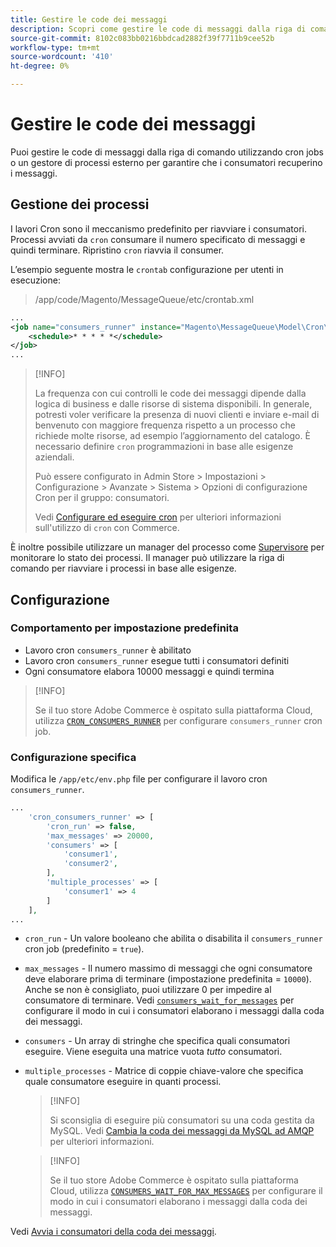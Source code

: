 ```yaml
---
title: Gestire le code dei messaggi
description: Scopri come gestire le code di messaggi dalla riga di comando per Adobe Commerce.
source-git-commit: 8102c083bb0216bbdcad2882f39f7711b9cee52b
workflow-type: tm+mt
source-wordcount: '410'
ht-degree: 0%

---
```



# Gestire le code dei messaggi

Puoi gestire le code di messaggi dalla riga di comando utilizzando cron jobs o un gestore di processi esterno per garantire che i consumatori recuperino i messaggi.

## Gestione dei processi

I lavori Cron sono il meccanismo predefinito per riavviare i consumatori. Processi avviati da `cron` consumare il numero specificato di messaggi e quindi terminare. Ripristino `cron` riavvia il consumer.

L’esempio seguente mostra le `crontab` configurazione per utenti in esecuzione:

> /app/code/Magento/MessageQueue/etc/crontab.xml

```xml
...
<job name="consumers_runner" instance="Magento\MessageQueue\Model\Cron\ConsumersRunner" method="run">
    <schedule>* * * * *</schedule>
</job>
...
```

>[!INFO]
>
>La frequenza con cui controlli le code dei messaggi dipende dalla logica di business e dalle risorse di sistema disponibili. In generale, potresti voler verificare la presenza di nuovi clienti e inviare e-mail di benvenuto con maggiore frequenza rispetto a un processo che richiede molte risorse, ad esempio l’aggiornamento del catalogo. È necessario definire `cron` programmazioni in base alle esigenze aziendali.
>
>Può essere configurato in Admin Store > Impostazioni > Configurazione > Avanzate > Sistema > Opzioni di configurazione Cron per il gruppo: consumatori.
>
>Vedi [Configurare ed eseguire cron](../cli/configure-cron-jobs.md) per ulteriori informazioni sull&#39;utilizzo di `cron` con Commerce.

È inoltre possibile utilizzare un manager del processo come [Supervisore](http://supervisord.org/index.html) per monitorare lo stato dei processi. Il manager può utilizzare la riga di comando per riavviare i processi in base alle esigenze.

## Configurazione

### Comportamento per impostazione predefinita

- Lavoro cron `consumers_runner` è abilitato
- Lavoro cron `consumers_runner` esegue tutti i consumatori definiti
- Ogni consumatore elabora 10000 messaggi e quindi termina

>[!INFO]
>
>Se il tuo store Adobe Commerce è ospitato sulla piattaforma Cloud, utilizza [`CRON_CONSUMERS_RUNNER`](https://experienceleague.adobe.com/docs/commerce-cloud-service/user-guide/configure/env/stage/variables-deploy.html#cron_consumers_runner) per configurare `consumers_runner` cron job.

### Configurazione specifica

Modifica le `/app/etc/env.php` file per configurare il lavoro cron `consumers_runner`.

```php
...
    'cron_consumers_runner' => [
        'cron_run' => false,
        'max_messages' => 20000,
        'consumers' => [
            'consumer1',
            'consumer2',
        ],
        'multiple_processes' => [
            'consumer1' => 4
        ]
    ],
...
```

- `cron_run` - Un valore booleano che abilita o disabilita il `consumers_runner` cron job (predefinito = `true`).
- `max_messages` - Il numero massimo di messaggi che ogni consumatore deve elaborare prima di terminare (impostazione predefinita = `10000`). Anche se non è consigliato, puoi utilizzare 0 per impedire al consumatore di terminare. Vedi [`consumers_wait_for_messages`](../reference/config-reference-envphp.md#consumerswaitformessages) per configurare il modo in cui i consumatori elaborano i messaggi dalla coda dei messaggi.
- `consumers` - Un array di stringhe che specifica quali consumatori eseguire. Viene eseguita una matrice vuota *tutto* consumatori.
- `multiple_processes` - Matrice di coppie chiave-valore che specifica quale consumatore eseguire in quanti processi.

   >[!INFO]
   >
   >Si sconsiglia di eseguire più consumatori su una coda gestita da MySQL. Vedi [Cambia la coda dei messaggi da MySQL ad AMQP](https://developer.adobe.com/commerce/php/development/components/message-queues/#change-message-queue-from-mysql-to-amqp) per ulteriori informazioni.

   >[!INFO]
   >
   >Se il tuo store Adobe Commerce è ospitato sulla piattaforma Cloud, utilizza [`CONSUMERS_WAIT_FOR_MAX_MESSAGES`](https://experienceleague.adobe.com/docs/commerce-cloud-service/user-guide/configure/env/stage/variables-deploy.html#consumers_wait_for_max_messages) per configurare il modo in cui i consumatori elaborano i messaggi dalla coda dei messaggi.

Vedi [Avvia i consumatori della coda dei messaggi](../cli/start-message-queues.md).
